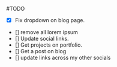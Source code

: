 #TODO

- [x] Fix dropdown on blog page.
- [] remove all lorem ipsum
- [] Update social links.
- [] Get projects on portfolio.
- [] Get a post on blog
- [] update links across my other socials
